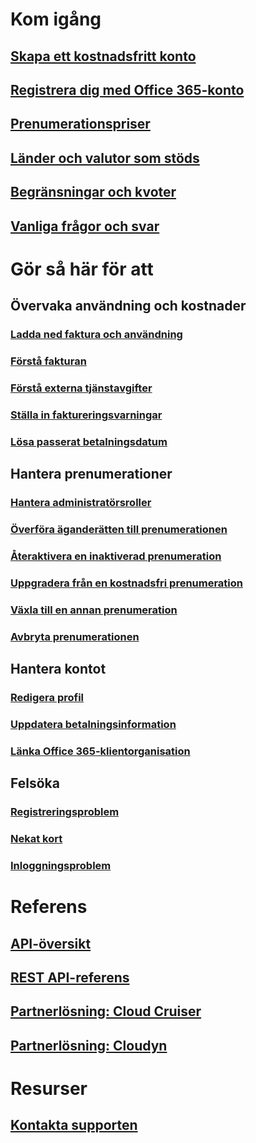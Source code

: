 # Kom igång
## [Skapa ett kostnadsfritt konto](https://azure.microsoft.com/free/)
## [Registrera dig med Office 365-konto](../billing-use-existing-office-365-account-azure-subscription.md)
## [Prenumerationspriser](https://azure.microsoft.com/pricing/)
## [Länder och valutor som stöds](../billing-countries-and-currencies.md)
## [Begränsningar och kvoter](../azure-subscription-service-limits.md)
## [Vanliga frågor och svar](../billing-subscription-faq.md)
# Gör så här för att
## Övervaka användning och kostnader
### [Ladda ned faktura och användning](../billing-download-azure-invoice-daily-usage-date.md)
### [Förstå fakturan](billing-understand-your-bill.md)
### [Förstå externa tjänstavgifter](../billing-understand-your-azure-marketplace-charges.md)
### [Ställa in faktureringsvarningar](../billing-set-up-alerts.md)
### [Lösa passerat betalningsdatum](../billing-azure-subscription-past-due-balance.md)
## Hantera prenumerationer
### [Hantera administratörsroller](../billing-add-change-azure-subscription-administrator.md)
### [Överföra äganderätten till prenumerationen](../billing-subscription-transfer.md)
### [Återaktivera en inaktiverad prenumeration](../billing-subscription-become-disable.md)
### [Uppgradera från en kostnadsfri prenumeration](../billing-upgrade-azure-subscription.md)
### [Växla till en annan prenumeration](../billing-how-to-switch-azure-offer.md)
### [Avbryta prenumerationen](../billing-how-to-cancel-azure-subscription.md)
## Hantera kontot
### [Redigera profil](../billing-how-to-change-azure-account-profile.md)
### [Uppdatera betalningsinformation](../billing-how-to-change-credit-card.md)
### [Länka Office 365-klientorganisation](../billing-add-office-365-tenant-to-azure-subscription.md)
## Felsöka
### [Registreringsproblem](../billing-troubleshoot-azure-sign-up-issues.md)
### [Nekat kort](../billing-credit-card-fails-during-azure-sign-up.md)
### [Inloggningsproblem](../billing-cannot-login-subscription.md)

# Referens
## [API-översikt](../billing-usage-rate-card-overview.md)
## [REST API-referens](https://msdn.microsoft.com/en-us/library/azure/1ea5b323-54bb-423d-916f-190de96c6a3c)
## [Partnerlösning: Cloud Cruiser](../billing-usage-rate-card-partner-solution-cloudcruiser.md)
## [Partnerlösning: Cloudyn](../billing-usage-rate-card-partner-solution-cloudyn.md)

# Resurser
## [Kontakta supporten](../billing-how-to-create-billing-support-ticket.md)

<!--HONumber=Nov16_HO2-->



